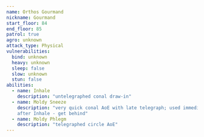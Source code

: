 ```yaml
---
name: Orthos Gourmand
nickname: Gourmand
start_floor: 84
end_floor: 85
patrol: true
agro: unknown
attack_type: Physical
vulnerabilities:
  bind: unknown
  heavy: unknown
  sleep: false
  slow: unknown
  stun: false
abilities:
  - name: Inhale
    description: "untelegraphed conal draw-in"
  - name: Moldy Sneeze
    description: "very quick conal AoE with late telegraph; used immediately
    after Inhale - get behind"
  - name: Moldy Phlegm
    description: "telegraphed circle AoE"
---
```

